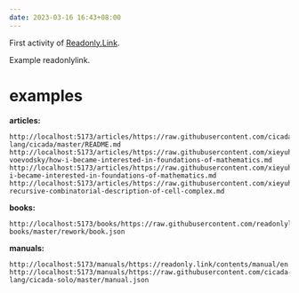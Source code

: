 ```yaml
---
date: 2023-03-16 16:43+08:00
---
```


First activity of [Readonly.Link](https://readonly.link).

<readonlylink href="https://raw.githubusercontent.com/cicada-lang/cicada/master/README.md" />

<readonlylink href="https://raw.githubusercontent.com/cicada-lang/cicada/master/README.md">
  Example readonlylink.
</readonlylink>

# examples

**articles:**

```
http://localhost:5173/articles/https://raw.githubusercontent.com/cicada-lang/cicada/master/README.md
http://localhost:5173/articles/https://raw.githubusercontent.com/xieyuheng/inner/master/persons/vladimir-voevodsky/how-i-became-interested-in-foundations-of-mathematics.md
http://localhost:5173/articles/https://raw.githubusercontent.com/xieyuheng/inner/master/translations/zh/how-i-became-interested-in-foundations-of-mathematics.md
http://localhost:5173/articles/https://raw.githubusercontent.com/xieyuheng/inner/master/papers/publish/a-recursive-combinatorial-description-of-cell-complex.md
```

**books:**

```
http://localhost:5173/books/https://raw.githubusercontent.com/readonlylink/readonlylink-books/master/rework/book.json
```

**manuals:**

```
http://localhost:5173/manuals/https://readonly.link/contents/manual/en.json
http://localhost:5173/manuals/https://raw.githubusercontent.com/cicada-lang/cicada-solo/master/manual.json
```
